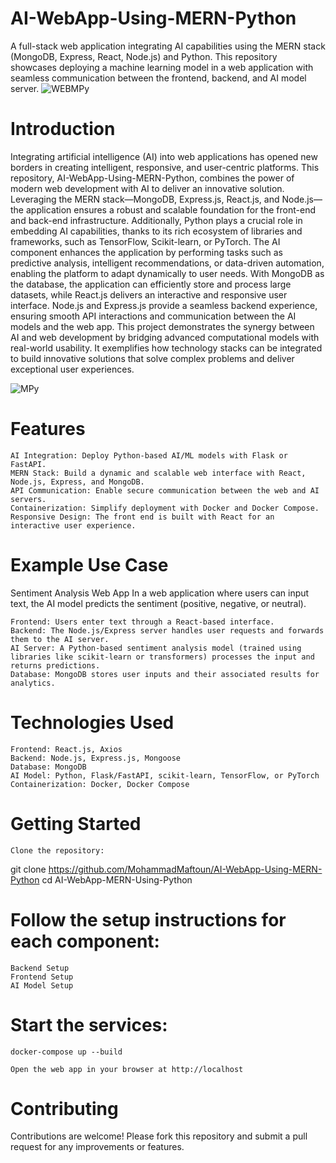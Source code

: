 # AI-WebApp-Using-MERN-Python

A full-stack web application integrating AI capabilities using the MERN stack (MongoDB, Express, React, Node.js) and Python. This repository showcases deploying a machine learning model in a web application with seamless communication between the frontend, backend, and AI model server.
![WEBMPy](https://images.ctfassets.net/93e8slakzebf/1QMVZT7y199XopMReqgqd7/1294cd94304f2c73f2d5ec79e0b4bc6c/web-app-development.png?fm=webp&w=1920&q=75)
# Introduction
Integrating artificial intelligence (AI) into web applications has opened new borders in creating intelligent, responsive, and user-centric platforms. This repository, AI-WebApp-Using-MERN-Python, combines the power of modern web development with AI to deliver an innovative solution. Leveraging the MERN stack—MongoDB, Express.js, React.js, and Node.js—the application ensures a robust and scalable foundation for the front-end and back-end infrastructure. Additionally, Python plays a crucial role in embedding AI capabilities, thanks to its rich ecosystem of libraries and frameworks, such as TensorFlow, Scikit-learn, or PyTorch. The AI component enhances the application by performing tasks such as predictive analysis, intelligent recommendations, or data-driven automation, enabling the platform to adapt dynamically to user needs. With MongoDB as the database, the application can efficiently store and process large datasets, while React.js delivers an interactive and responsive user interface. Node.js and Express.js provide a seamless backend experience, ensuring smooth API interactions and communication between the AI models and the web app. This project demonstrates the synergy between AI and web development by bridging advanced computational models with real-world usability. It exemplifies how technology stacks can be integrated to build innovative solutions that solve complex problems and deliver exceptional user experiences.

![MPy](https://miro.medium.com/v2/resize:fit:1400/1*jH83DONf_6s0DJS53QZQZA.png)


# Features

    AI Integration: Deploy Python-based AI/ML models with Flask or FastAPI.
    MERN Stack: Build a dynamic and scalable web interface with React, Node.js, Express, and MongoDB.
    API Communication: Enable secure communication between the web and AI servers.
    Containerization: Simplify deployment with Docker and Docker Compose.
    Responsive Design: The front end is built with React for an interactive user experience.

# Example Use Case

Sentiment Analysis Web App
In a web application where users can input text, the AI model predicts the sentiment (positive, negative, or neutral).

    Frontend: Users enter text through a React-based interface.
    Backend: The Node.js/Express server handles user requests and forwards them to the AI server.
    AI Server: A Python-based sentiment analysis model (trained using libraries like scikit-learn or transformers) processes the input and returns predictions.
    Database: MongoDB stores user inputs and their associated results for analytics.

# Technologies Used

    Frontend: React.js, Axios
    Backend: Node.js, Express.js, Mongoose
    Database: MongoDB
    AI Model: Python, Flask/FastAPI, scikit-learn, TensorFlow, or PyTorch
    Containerization: Docker, Docker Compose

# Getting Started

    Clone the repository:

git clone https://github.com/MohammadMaftoun/AI-WebApp-Using-MERN-Python
cd AI-WebApp-MERN-Using-Python

# Follow the setup instructions for each component:

    Backend Setup
    Frontend Setup
    AI Model Setup

# Start the services:

    docker-compose up --build

    Open the web app in your browser at http://localhost

# Contributing

Contributions are welcome! Please fork this repository and submit a pull request for any improvements or features.
